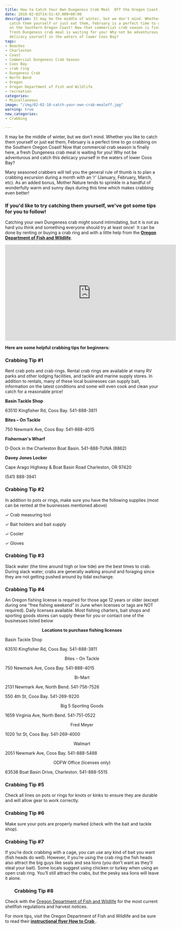 ```yaml
---
title: How to Catch Your Own Dungeness Crab Meal  Off the Oregon Coast
date: 2018-02-02T14:51:43.000+00:00
description: It may be the middle of winter, but we don't mind. Whether you like to
  catch them yourself or just eat them, February is a perfect time to go crabbing
  on the Southern Oregon Coast! Now that commercial crab season is finally here, a
  fresh Dungeness crab meal is waiting for you! Why not be adventurous and catch this
  delicacy yourself in the waters of lower Coos Bay?
tags:
- Beaches
- Charleston
- Coast
- Commercial Dungeness Crab Season
- Coos Bay
- crab ring
- Dungeness Crab
- North Bend
- Oregon
- Oregon Department of Fish and Wildlife
- recreation
categories:
- Miscellaneous
image: "/img/02-02-18-catch-your-own-crab-mealoff.jpg"
warning: true
new_categories:
- Crabbing

---
```

It may be the middle of winter, but we don't mind. Whether you like to catch them yourself or just eat them, February is a perfect time to go crabbing on the Southern Oregon Coast! Now that commercial crab season is finally here, a fresh Dungeness crab meal is waiting for you! Why not be adventurous and catch this delicacy yourself in the waters of lower Coos Bay?



Many seasoned crabbers will tell you the general rule of thumb is to plan a crabbing excursion during a month with an ‘r’ (January, February, March, etc). As an added bonus, Mother Nature tends to sprinkle in a handful of wonderfully warm and sunny days during this time which makes crabbing even better!



<h3>If you'd like to try catching them yourself, we've got some tips for you to follow! </h3>

Catching your own Dungeness crab might sound intimidating, but it is not as hard you think and something everyone should try at least once!  It can be done by renting or buying a crab ring and with a little help from the <strong><a href="http://www.dfw.state.or.us/" target="_blank" rel="noopener noreferrer">Oregon Department of Fish and Wildlife</a></strong>.



<iframe src="https://www.youtube.com/embed/9YD6axpWSIA" width="560" height="315" frameborder="0" allowfullscreen="allowfullscreen"></iframe>



<strong>Here are some helpful crabbing tips for beginners:</strong>

<h3>Crabbing Tip #1</h3>

Rent crab pots and crab rings. Rental crab rings are available at many RV parks and other lodging facilities, and tackle and marine supply stores. In addition to rentals, many of these local businesses can supply bait, information on the latest conditions and some will even cook and clean your catch for a reasonable price!



<strong>Basin Tackle Shop</strong>

63510 Kingfisher Rd, Coos Bay. 541-888-3811



<strong>Bites – On Tackle</strong>

750 Newmark Ave, Coos Bay. 541-888-4015



<strong>Fisherman's Wharf</strong>

D-Dock in the Charleston Boat Basin. 541-888-TUNA (8862)



<strong>Davey Jones Locker </strong>

Cape Arago Highway &amp; Boat Basin Road Charleston, OR 97420

(541) 888-3941

<h3>Crabbing Tip #2</h3>

In addition to pots or rings, make sure you have the following supplies (most can be rented at the businesses mentioned above)

✓ Crab measuring tool

✓ Bait holders and bait supply

✓ Cooler

✓ Gloves

<h3>Crabbing Tip #3</h3>

Slack water (the time around high or low tide) are the best times to crab. During slack water, crabs are generally walking around and foraging since they are not getting pushed around by tidal exchange.

<h3>Crabbing Tip #4</h3>

An Oregon fishing license is required for those age 12 years or older (except during one “free fishing weekend” in June when licenses or tags are NOT required). Daily licenses available. Most fishing charters, bait shops and sporting goods stores can supply these for you or contact one of the businesses listed below

<p style="text-align: center;"><strong>Locations to purchase fishing licenses</strong>

Basin Tackle Shop

63510 Kingfisher Rd, Coos Bay. 541-888-3811</p>

<p style="text-align: center;">Bites – On Tackle

750 Newmark Ave, Coos Bay. 541-888-4015</p>

<p style="text-align: center;">Bi-Mart

2131 Newmark Ave, North Bend. 541-756-7526

550 4th St, Coos Bay. 541-269-9220</p>

<p style="text-align: center;">Big 5 Sporting Goods

1659 Virginia Ave, North Bend. 541-751-0522</p>

<p style="text-align: center;">Fred Meyer

1020 1st St, Coos Bay. 541-269-4000</p>

<p style="text-align: center;">Walmart

2051 Newmark Ave, Coos Bay. 541-888-5488</p>

<p style="text-align: center;">ODFW Office (licenses only)

63538 Boat Basin Drive, Charleston. 541-888-5515</p>



<h3>Crabbing Tip #5</h3>

Check all lines on pots or rings for knots or kinks to ensure they are durable and will allow gear to work correctly.

<h3>Crabbing Tip #6</h3>

Make sure your pots are properly marked (check with the bait and tackle shop).

<h3>Crabbing Tip #7</h3>

If you’re dock crabbing with a cage, you can use any kind of bait you want (fish heads do well). However, if you’re using the crab ring the fish heads also attract the big guys like seals and sea lions (you don’t want as they’ll steal your bait). Some locals suggest using chicken or turkey when using an open crab ring. You’ll still attract the crabs, but the pesky sea lions will leave it alone.

<h3 style="padding-left: 30px;">Crabbing Tip #8</h3>

Check with the <a href="http://www.dfw.state.or.us/" target="_blank" rel="noopener noreferrer">Oregon Department of Fish and Wildlife</a> for the most current shellfish regulations and harvest notices.



For more tips, visit the Oregon Department of Fish and Wildlife and be sure to read their <a href="http://www.dfw.state.or.us/resources/fishing/docs/CrabbingFlyer.pdf " target="_blank" rel="noopener noreferrer"><strong>instructional flyer How to Crab</strong> </a>.